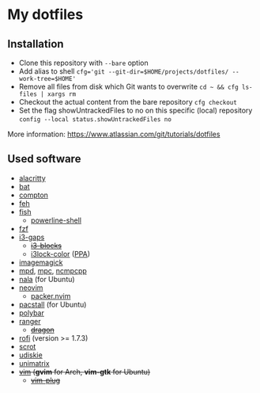 My dotfiles
===========

Installation
-------------
* Clone this repository with `--bare` option
* Add alias to shell `cfg='git --git-dir=$HOME/projects/dotfiles/ --work-tree=$HOME'`
* Remove all files from disk which Git wants to overwrite `cd ~ && cfg ls-files | xargs rm`
* Checkout the actual content from the bare repository `cfg checkout`
* Set the flag showUntrackedFiles to no on this specific (local) repository `config --local status.showUntrackedFiles no`

More information: https://www.atlassian.com/git/tutorials/dotfiles

Used software
-------------

- [alacritty](https://github.com/alacritty/alacritty)
- [bat](https://github.com/sharkdp/bat)
- [compton](https://github.com/chjj/compton)
- [feh](https://github.com/derf/feh)
- [fish](https://github.com/fish-shell/fish-shell)
  - [powerline-shell](https://github.com/b-ryan/powerline-shell)
- [fzf](https://github.com/junegunn/fzf)
- [i3-gaps](https://github.com/Airblader/i3)
  - ~~[i3-blocks](https://github.com/vivien/i3blocks)~~
  - [i3lock-color](https://github.com/Raymo111/i3lock-color) ([PPA](https://github.com/codejamninja/i3lock-color-ubuntu))
- [imagemagick](https://github.com/ImageMagick/ImageMagick)
- [mpd](https://www.musicpd.org/), [mpc](https://www.musicpd.org/clients/mpc/), [ncmpcpp](https://github.com/ncmpcpp/ncmpcpp)
- [nala](https://github.com/volitank/nala) (for Ubuntu)
- [neovim](https://github.com/neovim/neovim)
  - [packer.nvim](https://github.com/wbthomason/packer.nvim)
- [pacstall](https://github.com/pacstall/pacstall) (for Ubuntu)
- [polybar](https://github.com/polybar/polybar)
- [ranger](https://github.com/ranger/ranger)
  - ~~[dragon](https://aur.archlinux.org/packages/dragon-drag-and-drop/)~~
- [rofi](https://github.com/davatorium/rofi) (version >= 1.7.3)
- [scrot](https://github.com/dreamer/scrot)
- [udiskie](https://github.com/coldfix/udiskie)
- [unimatrix](https://github.com/will8211/unimatrix)
- ~~[vim](https://github.com/vim/vim) (**gvim** for Arch, **vim-gtk** for Ubuntu)~~
  - ~~[vim-plug](https://github.com/junegunn/vim-plug)~~
